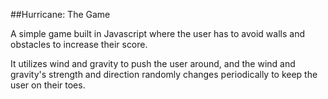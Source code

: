 ##Hurricane: The Game

A simple game built in Javascript where the user has to avoid walls and obstacles to increase their score.

It utilizes wind and gravity to push the user around, and the wind and gravity's strength and direction randomly changes periodically to keep the user on their toes.
